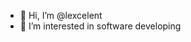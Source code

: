 - 👋 Hi, I’m @lexcelent
- 👀 I’m interested in software developing

<!---
lexcelent/lexcelent is a ✨ special ✨ repository because its `README.md` (this file) appears on your GitHub profile.
You can click the Preview link to take a look at your changes.
--->
